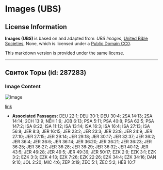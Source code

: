 # Images (UBS)

## License Information

**Images (UBS)** is based on and adapted from: _UBS Images_, [United Bible Societies](https://unitedbiblesocieties.org/), None, which is licensed under a [Public Domain CC0](https://creativecommons.org/public-domain/cc0/).

This markdown version is provided under the same license.



--------------------------------

## Свиток Торы (id: 287283)

### Image Content

![Image](https://cdn.aquifer.bible/aquifer-content/resources/Media/WEB-0877_torah_scroll.jpg)

[link](https://cdn.aquifer.bible/aquifer-content/resources/Media/WEB-0877_torah_scroll.jpg)

* **Associated Passages:** DEU 22:1; DEU 30:1; DEU 30:4; 2SA 14:13; 2SA 14:14; 2CH 13:9; NEH 1:9; JOB 6:13; PSA 5:11; PSA 40:8; PSA 62:5; PSA 147:2; ISA 8:22; ISA 11:12; ISA 13:14; ISA 16:3; ISA 16:4; ISA 27:13; ISA 56:8; JER 8:3; JER 16:15; JER 23:2; JER 23:3; JER 23:8; JER 24:9; JER 27:10; JER 27:15; JER 29:14; JER 29:18; JER 30:17; JER 32:37; JER 36:2; JER 36:4; JER 36:6; JER 36:14; JER 36:20; JER 36:21; JER 36:23; JER 36:25; JER 36:27; JER 36:28; JER 36:29; JER 36:32; JER 40:12; JER 43:5; JER 46:28; JER 49:5; JER 49:36; JER 50:17; EZK 2:9; EZK 3:1; EZK 3:2; EZK 3:3; EZK 4:13; EZK 7:26; EZK 22:26; EZK 34:4; EZK 34:16; DAN 9:10; JOL 2:20; MIC 4:6; ZEP 3:19; ZEC 5:1; ZEC 5:2; HEB 10:7

